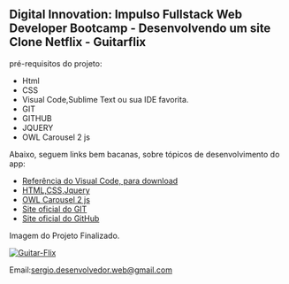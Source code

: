 <h2>Digital Innovation: Impulso Fullstack Web Developer Bootcamp - Desenvolvendo um site Clone Netflix - Guitarflix</h2>

 pré-requisitos do projeto:

* Html
* CSS
* Visual Code,Sublime Text ou sua IDE favorita.
* GIT
* GITHUB
* JQUERY
* OWL Carousel 2 js

Abaixo, seguem links bem bacanas, sobre tópicos de desenvolvimento do app:

* [Referência do Visual Code, para download](https://code.visualstudio.com/)
* [HTML,CSS,Jquery](https://www.w3schools.com/)
* [OWL Carousel 2 js](https://owlcarousel2.github.io/OwlCarousel2/)
* [Site oficial do GIT](https://git-scm.com/)
* [Site oficial do GitHub](http://github.com/)

Imagem do Projeto Finalizado.

<a href="https://ibb.co/R65Y1sy"><img src="https://i.ibb.co/fNcqbyv/Guitar-Flix.png" alt="Guitar-Flix" border="0" /></a>

Email:sergio.desenvolvedor.web@gmail.com
